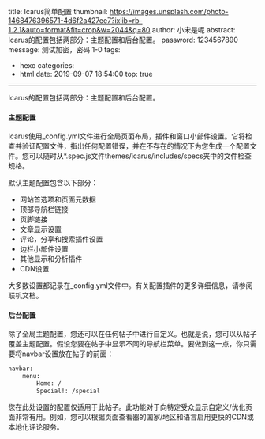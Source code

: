 title: Icarus简单配置
thumbnail: https://images.unsplash.com/photo-1468476396571-4d6f2a427ee7?ixlib=rb-1.2.1&auto=format&fit=crop&w=2044&q=80
author: 小宋是呢
abstract: Icarus的配置包括两部分：主题配置和后台配置。
password: 1234567890
message: 测试加密，密码 1-0
tags:
  - hexo
categories:
  - html
date: 2019-09-07 18:54:00
top: true
---
Icarus的配置包括两部分：主题配置和后台配置。

#### 主题配置

Icarus使用_config.yml文件进行全局页面布局，插件和窗口小部件设置。它将检查并验证配置文件，指出任何配置错误，并在不存在的情况下为您生成一个配置文件。您可以随时从*.spec.js文件themes/icarus/includes/specs夹中的文件检查规格。

默认主题配置包含以下部分：

* 网站首选项和页面元数据
* 顶部导航栏链接
* 页脚链接
* 文章显示设置
* 评论，分享和搜索插件设置
* 边栏小部件设置
* 其他显示和分析插件
* CDN设置

大多数设置都记录在_config.yml文件中。有关配置插件的更多详细信息，请参阅联机文档。


#### 后台配置

除了全局主题配置，您还可以在任何帖子中进行自定义。也就是说，您可以从帖子覆盖主题配置。假设您要在帖子中显示不同的导航栏菜单。要做到这一点，你只需要将navbar设置放在帖子的前面：

```bash
navbar:
    menu:
        Home: /
        Special!: /special
```

您在此处设置的配置仅适用于此帖子。此功能对于向特定受众显示自定义/优化页面非常有用。例如，您可以根据页面查看器的国家/地区和语言启用更快的CDN或本地化评论服务。


